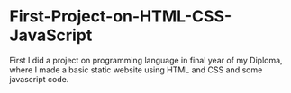 # First-Project-on-HTML-CSS-JavaScript
First I did a project on programming language in final year of my Diploma, where I made a basic static website using HTML and CSS and some javascript code.
